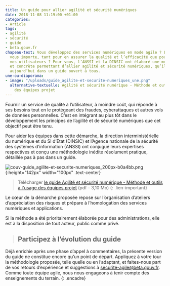 ```yaml
---
title: Un guide pour allier agilité et sécurité numériques
date: 2018-11-08 11:19:00 +01:00
categories:
- Article
tags:
- agilité
- sécurité
- guide
- beta.gouv.fr
chapeau-text: Vous développez des services numériques en mode agile ? Leur sécurité
  vous importe, tant pour en assurer la qualité et l’efficacité que pour protéger
  vos utilisateurs ? Pour vous, l’ANSSI et la DINSIC ont élaboré une méthode simple
  et concrète permettant d’allier agilité et sécurité numériques, qu’ils publient
  aujourd’hui dans un guide ouvert à tous.
une-ou-diaporama:
- image: "/uploads/guide_agilite-et-securite-numeriques_une.png"
  alternative-textuelle: Agilité et sécurité numérique - Méthode et outils à l'usage
    des équipes projet
---
```


Fournir un service de qualité à l’utilisateur, à moindre coût, qui réponde à ses besoins tout en le protégeant des fraudes, cyberattaques et autres vols de données personnelles. C’est en intégrant au plus tôt dans le développement les principes de l’agilité et de sécurité numériques que cet objectif peut être tenu.

Pour aider les équipes dans cette démarche, la direction interministérielle du numérique et du SI d’Etat (DINSIC) et l’Agence nationale de la sécurité des systèmes d’information (ANSSI) ont conjugué leurs expertises respectives et conçu une méthodologie inédite résolument pratique, détaillée pas à pas dans un guide.

![couv-guide_agilite-et-securite-numeriques_200px-b0a4bb.png](/uploads/couv-guide_agilite-et-securite-numeriques_200px-b0a4bb.png){:height="142px" width="100px" .text-center}
> Télécharger [le guide Agilité et sécurité numérique - Méthode et outils à l'usage des équipes projet](/uploads/guide_agilite-et-securite-numeriques.pdf) (pdf - 3,10 Mo)
> {: .lien-important}

Le cœur de la démarche proposée repose sur l’organisation d’ateliers d’appréciation des risques et prépare à l’homologation des services numériques et applications.

Si la méthode a été prioritairement élaborée pour des administrations, elle est à la disposition de tout acteur, public comme privé.

> ## Participez à l’évolution du guide

Déjà enrichie après une phase d’appel à commentaires, la présente version du guide ne constitue encore qu’un point de départ. Appliquez à votre tour la méthodologie proposée, telle quelle ou en l’adaptant, et faites-nous part de vos retours d’expérience et suggestions à [securite-agile@beta.gouv.fr](mailto:securite-agile@beta.gouv.fr). Comme toute équipe agile, nous nous engageons à tenir compte des enseignements du terrain.
{: .encadre}